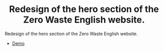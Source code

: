 <h1 align="center">
  Redesign of the hero section of the Zero Waste English website.
</h1>

Redesign of the hero section of the Zero Waste English website.

- [Demo](https://redesign-zero-waste-english.netlify.app/)
